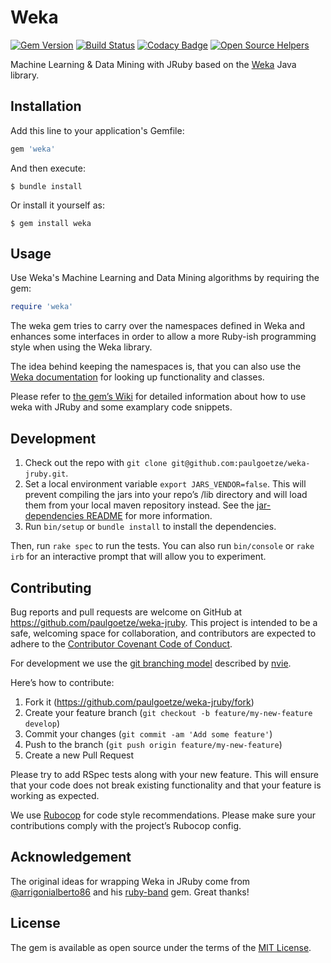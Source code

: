 # Weka

[![Gem Version](https://badge.fury.io/rb/weka.svg)](http://badge.fury.io/rb/weka)
[![Build Status](https://github.com/paulgoetze/weka-jruby/workflows/JRuby%20CI/badge.svg)](https://github.com/paulgoetze/weka-jruby/workflows/JRuby%20CI/badge.svg)
[![Codacy Badge](https://api.codacy.com/project/badge/Grade/9634a6709ef545198e079a8daddff100)](https://www.codacy.com/app/paul-christoph-goetze/weka-jruby?utm_source=github.com&amp;utm_medium=referral&amp;utm_content=paulgoetze/weka-jruby&amp;utm_campaign=Badge_Grade)
[![Open Source Helpers](https://www.codetriage.com/paulgoetze/weka-jruby/badges/users.svg)](https://www.codetriage.com/paulgoetze/weka-jruby)

Machine Learning & Data Mining with JRuby based on the [Weka](http://www.cs.waikato.ac.nz/~ml/weka/index.html) Java library.

## Installation

Add this line to your application's Gemfile:

```ruby
gem 'weka'
```

And then execute:

    $ bundle install

Or install it yourself as:

    $ gem install weka

## Usage

Use Weka's Machine Learning and Data Mining algorithms by requiring the gem:

```ruby
require 'weka'
```

The weka gem tries to carry over the namespaces defined in Weka and enhances some interfaces in order to allow a more Ruby-ish programming style when using the Weka library.

The idea behind keeping the namespaces is, that you can also use the [Weka documentation](http://weka.sourceforge.net/doc.dev/) for looking up functionality and classes.

Please refer to [the gem’s Wiki](https://github.com/paulgoetze/weka-jruby/wiki) for
detailed information about how to use weka with JRuby and some examplary code snippets.

## Development

1. Check out the repo with `git clone git@github.com:paulgoetze/weka-jruby.git`.
2. Set a local environment variable `export JARS_VENDOR=false`.
   This will prevent
   compiling the jars into your repo’s /lib directory and will load them from your local maven repository instead.
   See the  [jar-dependencies README](https://github.com/mkristian/jar-dependencies#for-development-you-do-not-need-to-vendor-the-jars-at-all) for more information.
3. Run `bin/setup` or `bundle install` to install the dependencies.

Then, run `rake spec` to run the tests. You can also run `bin/console` or `rake irb` for an interactive prompt that will allow you to experiment.

## Contributing

Bug reports and pull requests are welcome on GitHub at https://github.com/paulgoetze/weka-jruby. This project is intended to be a safe, welcoming space for collaboration, and contributors are expected to adhere to the [Contributor Covenant Code of Conduct](https://github.com/paulgoetze/weka-jruby/blob/main/CODE_OF_CONDUCT.md).

For development we use the [git branching model](http://nvie.com/posts/a-successful-git-branching-model/) described by [nvie](https://github.com/nvie).

Here’s how to contribute:

1. Fork it (https://github.com/paulgoetze/weka-jruby/fork)
2. Create your feature branch (`git checkout -b feature/my-new-feature develop`)
3. Commit your changes (`git commit -am 'Add some feature'`)
4. Push to the branch (`git push origin feature/my-new-feature`)
5. Create a new Pull Request

Please try to add RSpec tests along with your new feature. This will ensure that your code does not break existing functionality and that your feature is working as expected.

We use [Rubocop](https://github.com/bbatsov/rubocop) for code style recommendations.
Please make sure your contributions comply with the project’s Rubocop config.

## Acknowledgement

The original ideas for wrapping Weka in JRuby come from [@arrigonialberto86](https://github.com/arrigonialberto86) and his [ruby-band](https://github.com/arrigonialberto86/ruby-band) gem. Great thanks!

## License

The gem is available as open source under the terms of the [MIT License](https://github.com/paulgoetze/weka-jruby/blob/main/MIT-LICENSE.txt).
